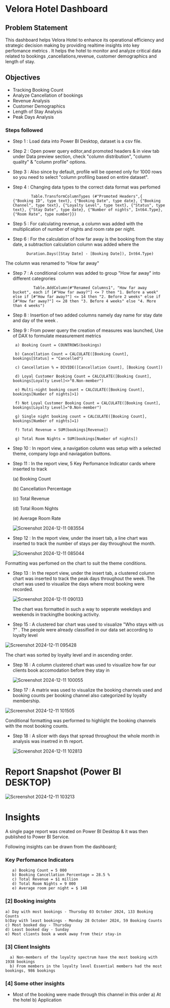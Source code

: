 
# Velora Hotel Dashboard


## Problem Statement

This dashboard helps Velora Hotel to enhance its operational efficiency and strategic decision making by providing realtime insights into key perfomance metrics . It helps the hotel to monitor and analyze critical data related to bookings ,cancellations,revenue, customer demographics and length of stay. 

## Objectives
- Tracking Booking Count
- Analyze Cancellation of bookings
- Revenue Analysis
- Customer Demographics
- Length of Stay Analysis
- Peak Days Analysis


### Steps followed 

- Step 1 : Load data into Power BI Desktop, dataset is a csv file.
- Step 2 : Open power query editor,and promoted headers & in view tab under Data preview section, check "column distribution", "column quality" & "column profile" options.
- Step 3 : Also since by default, profile will be opened only for 1000 rows so you need to select "column profiling based on entire dataset".
- Step 4 : Changing data types to the correct data format was perfomed


              Table.TransformColumnTypes (#"Promoted Headers",{  {"Booking ID", type text}, {"Booking Date", type date}, {"Booking Channel", type text}, {"Loyalty Level", type text}, {"Status", type text}, {"Stay Date", type date}, {"Number of nights", Int64.Type}, {"Room Rate", type number}})


- Step 5 : For calculating  revenue, a column was added with the multiplication  of number of nights and room rate per night.
- Step 6 : For the calculation of how far away is the booking from the stay date, a subtraction calculation column was added where the 

            Duration.Days([Stay Date] - [Booking Date]), Int64.Type)
      
The column was renamed to "How far away"

- Step 7 : A conditional column was added to group "How far away" into different categrories

               Table.AddColumn(#"Renamed Columns1", "How far away bucket", each if [#"How far away?"] <= 7 then "1. Before a week" else if [#"How far away?"] <= 14 then "2. Before 2 weeks" else if [#"How far away?"] <= 28 then "3. Before 4 weeks" else "4. More than 4 weeks")


- Step 8 : Insertion of two added columns namely day name for stay date and day of the week .
- Step 9 : From power query the creation of measures was launched, Use of DAX to formulate measurement metrics  

       a) Booking Count = COUNTROWS(bookings)

       b) Cancellation Count = CALCULATE([Booking Count], bookings[Status] = "Cancelled")

       c) Cancellation % = DIVIDE([Cancellation Count], [Booking Count])

       d) Loyal Customer Booking Count = CALCULATE([Booking Count], bookings[Loyalty Level]<>"0.Non-member")

       e) Multi-night booking count = CALCULATE([Booking Count], bookings[Number of nights]>1)

       f) Not Loyal Customer Booking Count = CALCULATE([Booking Count], bookings[Loyalty Level]="0.Non-member")

       g) Single night booking count = CALCULATE([Booking Count], bookings[Number of nights]=1)

       f) Total Revenue = SUM(bookings[Revenue])

       g) Total Room Nights = SUM(bookings[Number of nights])



- Step 10 : In report view, a navigation column was setup with a selected theme, company logo and naviagation buttons.  
- Step 11 : In the report view, 5 Key Perfomance Indicator cards where inserted to track 

  (a) Booking Count

  (b) Cancellation Percentage
  
  (c) Total Revenue
  
  (d) Total Room Nights
  
  (e) Average Room Rate 
  

   ![Screenshot 2024-12-11 083554](https://github.com/user-attachments/assets/13ffeca8-ac18-4407-a961-4256be8ecad9)
  


- Step 12 : In the report view, under the insert tab, a line chart was inserted to track the number of stays per day throughout the month.
   
   ![Screenshot 2024-12-11 085044](https://github.com/user-attachments/assets/7b9c676c-a446-43a1-b442-592b6a138385)

Formatting was perfomed on the chart to suit the theme conditions.

- Step 13 : In the report view, under the insert tab, a clustered column chart was inserted to track the peak days throughout the week. The chart was used to visualize the days where most booking were recorded.

    ![Screenshot 2024-12-11 090133](https://github.com/user-attachments/assets/ace592b1-38e8-4867-9025-721fe1b32b3c)

  The chart was formatted in such a way to seperate weekdays and weekends in trackingthe booking activity.
       
        
     
- Step 15 : A clustered bar chart was used to visualize "Who stays with us ?" . The people were already classified in our data set according to loyalty level

![Screenshot 2024-12-11 095428](https://github.com/user-attachments/assets/0a7cd047-2f0b-41a3-abd0-65b7aeb7bc86)

The chart was sorted by loyalty level and in ascending order.

              
 - Step 16 : A column clustered chart was used to visualize how far our clients book accomodation before they stay in
    
    ![Screenshot 2024-12-11 100055](https://github.com/user-attachments/assets/578251ff-c52e-4961-9344-61cd01838dae)

 
 - Step 17 : A matrix was used to visualize the booking channels used and booking counts per booking channel also categorized by loyalty membership.
 
 ![Screenshot 2024-12-11 101505](https://github.com/user-attachments/assets/2d489334-23d1-4915-8c0d-274534e80fed)

 Conditional formatting was performed to highlight the booking channels with the most booking counts.
 

 
 - Step 18 : A slicer with days that spread throughout the whole month in analysis was insetred in th report.
     
     ![Screenshot 2024-12-11 102813](https://github.com/user-attachments/assets/e2fd0c9d-21a0-406e-bef4-5f41b0bfdc99)
 

 # Report Snapshot (Power BI DESKTOP)

 
![Screenshot 2024-12-11 103213](https://github.com/user-attachments/assets/9ecd4ba5-7086-4980-b968-83f67edacd06)

# Insights

A single page report was created on Power BI Desktop & it was then published to Power BI Service.

Following insights can be drawn from the dashboard;

### Key Perfomance Indicators
       a) Booking Count = 5 000
       b) Booking Cancellation Percentage = 28.5 %
       c) Total Revenue = $1 million 
       d) Total Room Nights = 9 000
       e) Average room per night = $ 148

           
### [2] Booking insights

    a) Day with most bookings - Thursday 03 October 2024, 133 Booking Counts
    b)Day with least bookings - Monday 28 October 2024, 59 Booking Counts
    c) Most booked day - Thursday
    d) Least booked day - Sunday
    e) Most clients book a week away from their stay-in
    
  
  ### [3] Client Insights 
  
      a) Non-members of the loyalty spectrum have the most booking with 1938 bookings
      b) From members in the loyalty level Essential members had the most bookings, 986 bookings
      

 ### [4] Some other insights
 
 - Most of the booking were made through this channel in this order
       a) At the hotel
       b) Application

 

